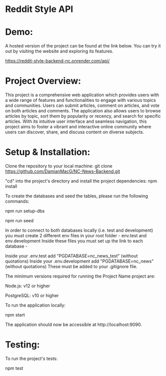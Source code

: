 # Reddit Style API

# Demo:
A hosted version of the project can be found at the link below. You can try it out by visiting the website and exploring its features.

https://reddit-style-backend-nc.onrender.com/api/

# Project Overview:

This project is a comprehensive web application which provides users with a wide range of features and functionalities to engage with various topics and communities. Users can submit articles, comment on articles, and vote on both articles and comments. The application also allows users to browse articles by topic, sort them by popularity or recency, and search for specific articles. With its intuitive user interface and seamless navigation, this project aims to foster a vibrant and interactive online community where users can discover, share, and discuss content on diverse subjects.


# Setup & Installation:
Clone the repository to your local machine: git clone https://github.com/DamianMacG/NC-News-Backend.git

"cd" into the project's directory and install the project dependencies: npm install

To create the databases and seed the tables, please run the following commands:

npm run setup-dbs

npm run seed

In order to connect to both databases locally (i.e. test and development) you must create 2 different env files in your root folder - env.test and env.development
Inside these files you must set up the link to each database -

Inside your .env.test add "PGDATABASE=nc_news_test" (without quotations)
Inside your .env.development add "PGDATABASE=nc_news" (without quotations)
These must be added to your .gitignore file.

The minimum versions required for running the Project Name project are:

Node.js: v12 or higher

PostgreSQL: v10 or higher

To run the application locally: 

npm start

The application should now be accessible at http://localhost:9090.


# Testing:

To run the project's tests:

npm test


